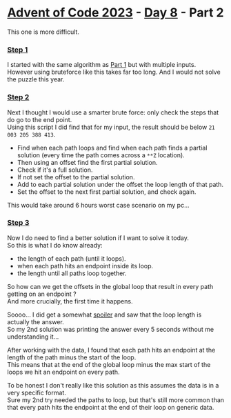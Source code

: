 # [Advent of Code 2023](../../README.md) - [Day 8](../README.md) - Part 2

This one is more difficult.


### [Step 1](./try1.php)
I started with the same algorithm as [Part 1](../part1/README.md)
but with multiple inputs.  
However using bruteforce like this takes far too long.
And I would not solve the puzzle this year.

### [Step 2](./try2.php)
Next I thought I would use a smarter brute force: only check the steps
that do go to the end point.  
Using this script I did find that for my input, the result should be
below `21 003 205 388 413`.
- Find when each path loops and find when each path finds a
  partial solution (every time the path comes across a `**Z` location).  
- Then using an offset find the first partial solution.  
- Check if it's a full solution.  
- If not set the offset to the partial solution.
- Add to each partial solution under the offset the loop length of that path.  
- Set the offset to the next first partial solution, and check again.  

This would take around 6 hours worst case scenario on my pc...

### [Step 3](./main.php)
Now I do need to find a better solution if I want to solve it today.  
So this is what I do know already:
- the length of each path (until it loops).
- when each path hits an endpoint inside its loop.
- the length until all paths loop together.

So how can we get the offsets in the global loop that result in every
path getting on an endpoint ?  
And more crucially, the first time it happens.

Soooo... I did get a somewhat 
[spoiler](https://www.reddit.com/r/adventofcode/comments/18dg1hw/2023_day_8_part_2_about_the_correctness_of_a/)
and saw that the loop length is actually the answer.  
So my 2nd solution was printing the answer every 5 seconds without
me understanding it...

After working with the data, I found that each path hits an endpoint at
the length of the path minus the start of the loop.  
This means that at the end of the global loop minus the max start of the 
loops we hit an endpoint on every path.

To be honest I don't really like this solution as this assumes the data
is in a very specific format.  
Sure my 2nd try needed the paths to loop, but that's still more common
than that every path hits the endpoint at the end of their loop on
generic data.
